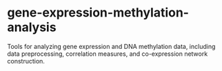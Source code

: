 # gene-expression-methylation-analysis
Tools for analyzing gene expression and DNA methylation data, including data preprocessing, correlation measures, and co-expression network construction.
